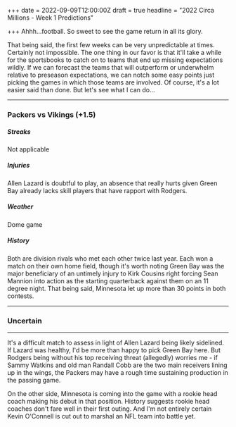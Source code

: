 +++
date = 2022-09-09T12:00:00Z
draft = true
headline = "2022 Circa Millions - Week 1 Predictions"

+++
Ahhh...football. So sweet to see the game return in all its glory.

That being said, the first few weeks can be very unpredictable at times. Certainly not impossible. The one thing in our favor is that it'll take a while for the sportsbooks to catch on to teams that end up missing expectations wildly. If we can forecast the teams that will outperform or underwhelm relative to preseason expectations, we can notch some easy points just picking the games in which those teams are involved. Of course, it's a lot easier said than done. But let's see what I can do...

***

### Packers vs Vikings (+1.5)

##### _Streaks_

Not applicable

##### _Injuries_

Allen Lazard is doubtful to play, an absence that really hurts given Green Bay already lacks skill players that have rapport with Rodgers.

##### _Weather_

Dome game

##### _History_

Both are division rivals who met each other twice last year. Each won a match on their own home field, though it's worth noting Green Bay was the major beneficiary of an untimely injury to Kirk Cousins right forcing Sean Mannion into action as the starting quarterback against them on an 11 degree night. That being said, Minnesota let up more than 30 points in both contests.

***

### Uncertain

***

It's a difficult match to assess in light of Allen Lazard being likely sidelined. If Lazard was healthy, I'd be more than happy to pick Green Bay here. But Rodgers being without his top receiving threat (allegedly) worries me - if Sammy Watkins and old man Randall Cobb are the two main receivers lining up in the wings, the Packers may have a rough time sustaining production in the passing game.

On the other side, Minnesota is coming into the game with a rookie head coach making his debut in that position. History suggests rookie head coaches don't fare well in their first outing. And I'm not entirely certain Kevin O'Connell is cut out to marshal an NFL team into battle yet.